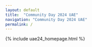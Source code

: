 ```yaml
---
layout: default
title:  "Community Day 2024 UAE"
navigation: "Community Day 2024 UAE"
permalink: /
---
```


{% include uae24_homepage.html %}
